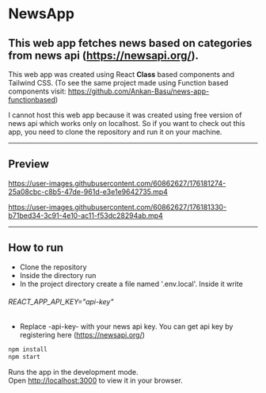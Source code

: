 # **NewsApp**
This web app fetches news based on categories from news api (https://newsapi.org/).
---

This web app was created using React **Class** based components and Tailwind CSS.
(To see the same project made using Function based components visit: https://github.com/Ankan-Basu/news-app-functionbased)


I cannot host this web app because it was created using free version of news api which works only on localhost. So if you want to check out this app, you need to clone the repository and run it on your machine.
___

## **Preview**

https://user-images.githubusercontent.com/60862627/176181274-25a08cbc-c8b5-47de-961d-e3e1e9642735.mp4

https://user-images.githubusercontent.com/60862627/176181330-b71bed34-3c91-4e10-ac11-f53dc28294ab.mp4

___

## **How to run**

- Clone the repository
- Inside the directory run
- In the project directory create a file named '.env.local'.
Inside it write
###### REACT_APP_API_KEY="api-key"
- Replace -api-key- with your news api key. You can get api key by registering here (https://newsapi.org/)
 
 ```bash
npm install
npm start
```

Runs the app in the development mode.\
Open [http://localhost:3000](http://localhost:3000) to view it in your browser.
